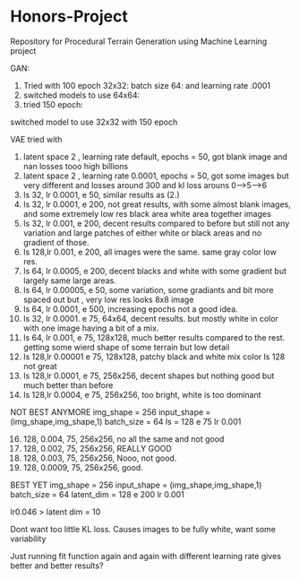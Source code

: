 # Honors-Project
Repository for Procedural Terrain Generation using Machine Learning project

GAN:
1.  Tried with 100 epoch 32x32: batch size 64: and learning rate .0001
2.  switched models to use 64x64:
3.  tried 150 epoch:


switched model to use 32x32 with 150 epoch

VAE tried with 
1.  latent space 2 , learning rate default, epochs = 50, got blank image and nan losses tooo high billions 
2.  latent space 2 , learning rate 0.0001, epochs = 50, got some images but very different and losses around 300 and kl loss arouns 0-->5-->6
3.  ls 32, lr 0.0001, e 50, similar results as (2.)
4.  ls 32, lr 0.0001, e 200, not great results, with some almost blank images, and some extremely low res black area white area together images
5.  ls 32, lr 0.001, e 200, decent results compared to before but still not any variation and large patches of either white or black areas and no gradient of those.
6.  ls 128,lr 0.001, e 200, all images were the same. same gray color low res.
7.  ls 64, lr 0.0005, e 200, decent blacks and white with some gradient but largely same large areas.
8.  ls 64, lr 0.00005, e 50, some variation, some gradiants and bit more spaced out but , very low res looks 8x8 image
9.  ls 64, lr 0.0001, e 500,  increasing epochs not a good idea.
10. ls 32, lr 0.0001. e 75, 64x64, decent results. but mostly white in color with one image having a bit of a mix.
11. ls 64, lr 0.001, e 75, 128x128, much better results compared to the rest. getting some wierd shape of some terrain but low detail
12. ls 128,lr 0.00001 e 75, 128x128, patchy black and white mix color 
    ls 128 not great
13. ls 128,lr 0.0001, e 75, 256x256, decent shapes but nothing good but much better than before
14. ls 128,lr 0.0004, e 75, 256x256, too bright, white is too dominant

NOT BEST ANYMORE
img_shape = 256
input_shape = (img_shape,img_shape,1)
batch_size = 64
ls = 128
e 75
lr 0.001

16. 128, 0.004, 75, 256x256, no all the same and not good
17. 128, 0.002, 75, 256x256, REALLY GOOD 
18. 128, 0.003, 75, 256x256, Nooo, not good.  
19. 128, 0.0009, 75, 256x256, good.  

BEST YET
img_shape = 256
input_shape = (img_shape,img_shape,1)
batch_size = 64
latent_dim = 128
e 200
lr 0.001

lr0.046 > latent dim = 10

Dont want too little KL loss. Causes images to be fully white, want some variability

Just running fit function again and again with different learning rate gives better and better results?